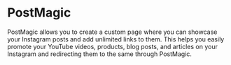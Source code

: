 # PostMagic
PostMagic allows you to create a custom page where you can showcase your Instagram posts and add unlimited links to them. This helps you easily promote your YouTube videos, products, blog posts, and articles on your Instagram and redirecting them to the same through PostMagic.
